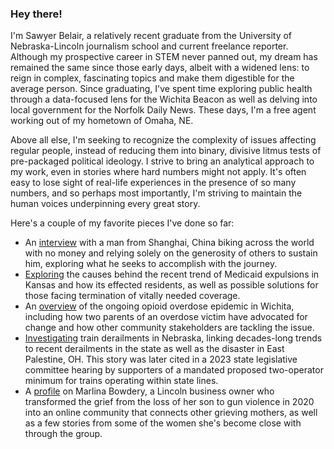 ### Hey there!

I'm Sawyer Belair, a relatively recent graduate from the University of Nebraska-Lincoln journalism school and current freelance reporter. Although my prospective career in STEM never panned out, my dream has remained the same since those early days, albeit with a widened lens: to reign in complex, fascinating topics and make them digestible for the average person. Since graduating, I've spent time exploring public health through a data-focused lens for the Wichita Beacon as well as delving into local government for the Norfolk Daily News. These days, I'm a free agent working out of my hometown of Omaha, NE.

Above all else, I'm seeking to recognize the complexity of issues affecting regular people, instead of reducing them into binary, divisive litmus tests of pre-packaged political ideology. I strive to bring an analytical approach to my work, even in stories where hard numbers might not apply. It's often easy to lose sight of real-life experiences in the presence of so many numbers, and so perhaps most importantly, I'm striving to maintain the human voices underpinning every great story. 

Here's a couple of my favorite pieces I've done so far:
* An [interview](https://norfolkdailynews.com/news/shanghai-man-stops-in-norfolk-on-worldwide-bike-ride-to-push-the-bounds-of-the/article_a5fa94a0-50e3-11ef-bbcb-23f7fe81a93b.html) with a man from Shanghai, China biking across the world with no money and relying solely on the generosity of others to sustain him, exploring what he seeks to accomplish with the journey.
* [Exploring](https://thebeaconnews.org/stories/2023/10/24/82000-kansans-lost-medicaid-coverage-since-may-how-can-they-get-back-on/) the causes behind the recent trend of Medicaid expulsions in Kansas and how its effected residents, as well as possible solutions for those facing termination of vitally needed coverage.
* An [overview](https://thebeaconnews.org/stories/2023/09/19/500-dead-from-fentanyl-drug-overdose-since-2018-in-wichita/) of the ongoing opioid overdose epidemic in Wichita, including how two parents of an overdose victim have advocated for change and how other community stakeholders are tackling the issue.
* [Investigating](https://docs.google.com/document/d/1dy-KqSsmbTJAxPZFkneQ_U-7zgTv-kAJXM7iRqF2MWM/edit?usp=sharing) train derailments in Nebraska, linking decades-long trends to recent derailments in the state as well as the disaster in East Palestine, OH. This story was later cited in a 2023 state legislative committee hearing by supporters of a mandated proposed two-operator minimum for trains operating within state lines.
* A [profile](https://docs.google.com/document/d/1FFbPDpO4Jt9G8UnlGjgikC-rIm_Hc40iuhY_suG4uDA/edit?usp=sharing) on Marlina Bowdery, a Lincoln business owner who transformed the grief from the loss of her son to gun violence in 2020 into an online community that connects other grieving mothers, as well as a few stories from some of the women she's become close with through the group.




